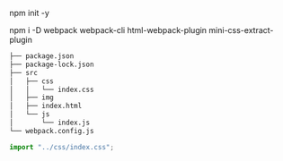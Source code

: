 npm init -y

npm i -D webpack webpack-cli html-webpack-plugin mini-css-extract-plugin

```bash
├── package.json
├── package-lock.json
├── src
│   ├── css
│   │   └── index.css
│   ├── img
│   ├── index.html
│   └── js
│       └── index.js
└── webpack.config.js

```

```javascript
import "../css/index.css";
```
